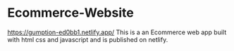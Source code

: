 # Ecommerce-Website
https://gumption-ed0bb1.netlify.app/
This is a an Ecommerce web app built with html css and javascript and is published on netlify. 
